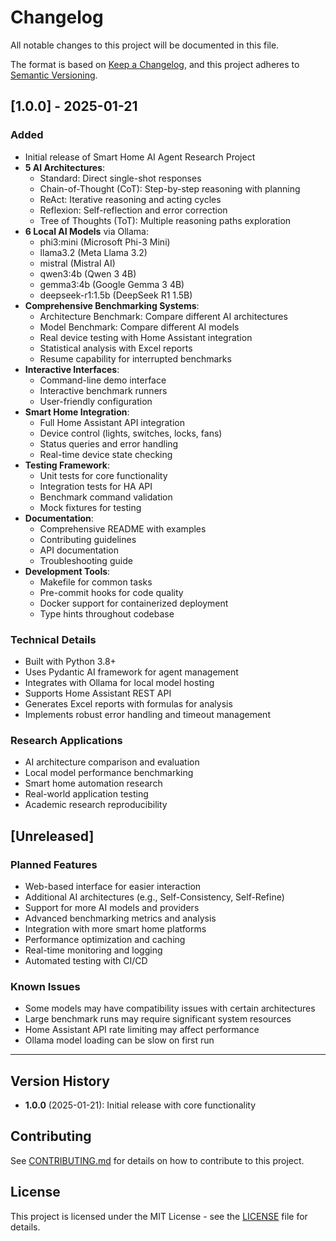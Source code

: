 # Changelog

All notable changes to this project will be documented in this file.

The format is based on [Keep a Changelog](https://keepachangelog.com/en/1.0.0/),
and this project adheres to [Semantic Versioning](https://semver.org/spec/v2.0.0.html).

## [1.0.0] - 2025-01-21

### Added
- Initial release of Smart Home AI Agent Research Project
- **5 AI Architectures**:
  - Standard: Direct single-shot responses
  - Chain-of-Thought (CoT): Step-by-step reasoning with planning
  - ReAct: Iterative reasoning and acting cycles
  - Reflexion: Self-reflection and error correction
  - Tree of Thoughts (ToT): Multiple reasoning paths exploration
- **6 Local AI Models** via Ollama:
  - phi3:mini (Microsoft Phi-3 Mini)
  - llama3.2 (Meta Llama 3.2)
  - mistral (Mistral AI)
  - qwen3:4b (Qwen 3 4B)
  - gemma3:4b (Google Gemma 3 4B)
  - deepseek-r1:1.5b (DeepSeek R1 1.5B)
- **Comprehensive Benchmarking Systems**:
  - Architecture Benchmark: Compare different AI architectures
  - Model Benchmark: Compare different AI models
  - Real device testing with Home Assistant integration
  - Statistical analysis with Excel reports
  - Resume capability for interrupted benchmarks
- **Interactive Interfaces**:
  - Command-line demo interface
  - Interactive benchmark runners
  - User-friendly configuration
- **Smart Home Integration**:
  - Full Home Assistant API integration
  - Device control (lights, switches, locks, fans)
  - Status queries and error handling
  - Real-time device state checking
- **Testing Framework**:
  - Unit tests for core functionality
  - Integration tests for HA API
  - Benchmark command validation
  - Mock fixtures for testing
- **Documentation**:
  - Comprehensive README with examples
  - Contributing guidelines
  - API documentation
  - Troubleshooting guide
- **Development Tools**:
  - Makefile for common tasks
  - Pre-commit hooks for code quality
  - Docker support for containerized deployment
  - Type hints throughout codebase

### Technical Details
- Built with Python 3.8+
- Uses Pydantic AI framework for agent management
- Integrates with Ollama for local model hosting
- Supports Home Assistant REST API
- Generates Excel reports with formulas for analysis
- Implements robust error handling and timeout management

### Research Applications
- AI architecture comparison and evaluation
- Local model performance benchmarking
- Smart home automation research
- Real-world application testing
- Academic research reproducibility

## [Unreleased]

### Planned Features
- Web-based interface for easier interaction
- Additional AI architectures (e.g., Self-Consistency, Self-Refine)
- Support for more AI models and providers
- Advanced benchmarking metrics and analysis
- Integration with more smart home platforms
- Performance optimization and caching
- Real-time monitoring and logging
- Automated testing with CI/CD

### Known Issues
- Some models may have compatibility issues with certain architectures
- Large benchmark runs may require significant system resources
- Home Assistant API rate limiting may affect performance
- Ollama model loading can be slow on first run

---

## Version History

- **1.0.0** (2025-01-21): Initial release with core functionality

## Contributing

See [CONTRIBUTING.md](CONTRIBUTING.md) for details on how to contribute to this project.

## License

This project is licensed under the MIT License - see the [LICENSE](LICENSE) file for details.
